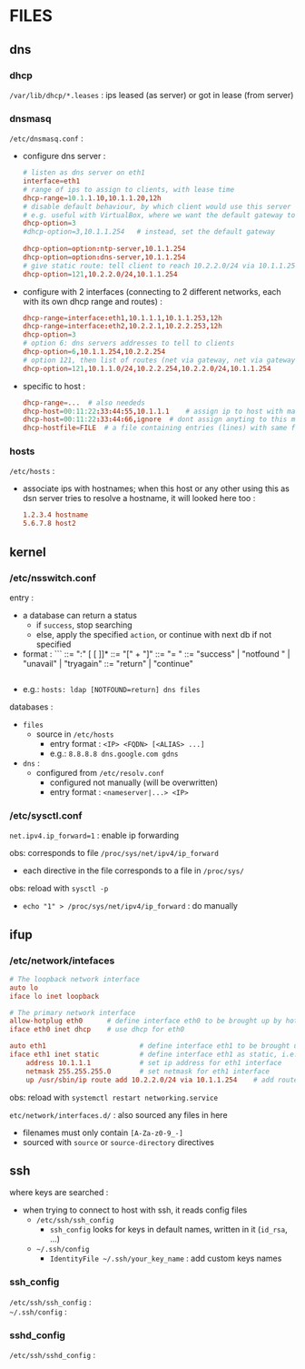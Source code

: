 # FILES	

## dns

### dhcp

`/var/lib/dhcp/*.leases` : ips leased (as server) or got in lease (from server)  

### dnsmasq

`/etc/dnsmasq.conf` : 
*	configure dns server :
	```conf
	# listen as dns server on eth1
	interface=eth1
	# range of ips to assign to clients, with lease time
	dhcp-range=10.1.1.10,10.1.1.20,12h
	# disable default behaviour, by which client would use this server as default gateway
	# e.g. useful with VirtualBox, where we want the default gateway to be VirtualBox (e.g. 10.0.2.2) and not this dns server (10.1.1.254)
	dhcp-option=3                            
	#dhcp-option=3,10.1.1.254	# instead, set the default gateway
											
	dhcp-option=option:ntp-server,10.1.1.254
	dhcp-option=option:dns-server,10.1.1.254
	# give static route: tell client to reach 10.2.2.0/24 via 10.1.1.254
	dhcp-option=121,10.2.2.0/24,10.1.1.254
	```
*	configure with 2 interfaces (connecting to 2 different networks, each with its own dhcp range and routes) :
	```conf
	dhcp-range=interface:eth1,10.1.1.1,10.1.1.253,12h
	dhcp-range=interface:eth2,10.2.2.1,10.2.2.253,12h
	dhcp-option=3
	# option 6: dns servers addresses to tell to clients
	dhcp-option=6,10.1.1.254,10.2.2.254
	# option 121, then list of routes (net via gateway, net via gateway, ...)
	dhcp-option=121,10.1.1.0/24,10.2.2.254,10.2.2.0/24,10.1.1.254
	```
*	specific to host :
	```conf
	dhcp-range=...	# also neededs
	dhcp-host=00:11:22:33:44:55,10.1.1.1	# assign ip to host with mac
	dhcp-host=00:11:22:33:44:66,ignore	# dont assign anyting to this mac
	dhcp-hostfile=FILE	# a file containing entries (lines) with same format as dhcp-host
	```

### hosts

`/etc/hosts` :
*	associate ips with hostnames; when this host or any other using this as dsn server tries to resolve a hostname, it will looked here too :
	```conf
	1.2.3.4 hostname
	5.6.7.8 host2
	```
	

## kernel

### /etc/nsswitch.conf

entry :
*   a database can return a status
    *   if `success`, stop searching
    *   else, apply the specified `action`, or continue with next db if not specified
*   format : ```
    <entry> ::= <database> ":" [<source> [<criteria> ]]*
    <criteria> ::= "[" <criterion> + "]"
    <criterion> ::= <status> "= " <action>
    <status> ::= "success" | "notfound " | "unavail" | "tryagain"
    <action> ::= "return" | "continue"
    ```
*   e.g.: `hosts: ldap [NOTFOUND=return] dns files`

databases :
*   `files`
    *   source in `/etc/hosts`
        *   entry format : `<IP> <FQDN> [<ALIAS> ...]`
        *   e.g.: `8.8.8.8 dns.google.com gdns`
*   `dns` : 
    *   configured from `/etc/resolv.conf`
        *   configured not manually (will be overwritten)
        *   entry format : `<nameserver|...> <IP>`

### /etc/sysctl.conf

`net.ipv4.ip_forward=1` : enable ip forwarding  

obs: corresponds to file `/proc/sys/net/ipv4/ip_forward`  
*	each directive in the file corresponds to a file in `/proc/sys/`

obs: reload with `sysctl -p`  
*	`echo "1" > /proc/sys/net/ipv4/ip_forward` : do manually

## ifup

### /etc/network/intefaces

```conf
# The loopback network interface
auto lo
iface lo inet loopback

# The primary network interface
allow-hotplug eth0		# define interface eth0 to be brought up by hotplug
iface eth0 inet dhcp	# use dhcp for eth0

auto eth1						# define interface eth1 to be brought up at boot
iface eth1 inet static			# define interface eth1 as static, i.e. not dhcp but with static ip
    address 10.1.1.1			# set ip address for eth1 interface
    netmask 255.255.255.0		# set netmask for eth1 interface
    up /usr/sbin/ip route add 10.2.2.0/24 via 10.1.1.254	# add route to net 10.2.2.0/24 passing through another host 10.1.1.254 (which is accessible somehow from this host)
```

obs: reload with `systemctl restart networking.service`  

`etc/network/interfaces.d/` : also sourced any files in here
*   filenames must only contain `[A-Za-z0-9_-]`
*   sourced with `source` or `source-directory` directives

## ssh

where keys are searched :
*	when trying to connect to host with ssh, it reads config files  
	*	`/etc/ssh/ssh_config`   
		*	`ssh_config` looks for keys in default names, written in it (`id_rsa`, ...) 
	*	`~/.ssh/config`  
		*	`IdentityFile ~/.ssh/your_key_name` : add custom keys names

### ssh_config

`/etc/ssh/ssh_config` :  
`~/.ssh/config` :  

### sshd_config

`/etc/ssh/sshd_config` :  



